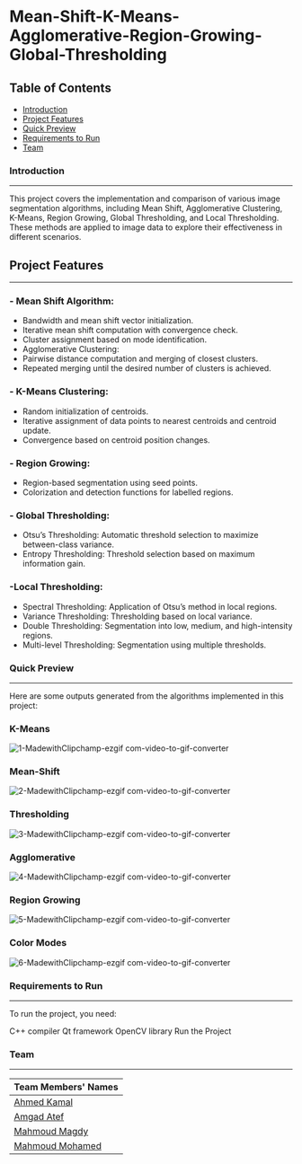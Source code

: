 # Mean-Shift-K-Means-Agglomerative-Region-Growing-Global-Thresholding
## Table of Contents
- [Introduction](#introduction)
- [Project Features](#project-features)
- [Quick Preview](#quick-preview)
- [Requirements to Run](#requirements-to-run)
- [Team](#team)

### Introduction
------------------------------------------
This project covers the implementation and comparison of various image segmentation algorithms, including Mean Shift, Agglomerative Clustering, K-Means, Region Growing, Global Thresholding, and Local Thresholding. These methods are applied to image data to explore their effectiveness in different scenarios.

## Project Features
------------------------------------------
### - Mean Shift Algorithm:
- Bandwidth and mean shift vector initialization.
- Iterative mean shift computation with convergence check.
- Cluster assignment based on mode identification.
- Agglomerative Clustering:
- Pairwise distance computation and merging of closest clusters.
- Repeated merging until the desired number of clusters is achieved.


### - K-Means Clustering:
- Random initialization of centroids.
- Iterative assignment of data points to nearest centroids and centroid update.
- Convergence based on centroid position changes.


### - Region Growing:
- Region-based segmentation using seed points.
- Colorization and detection functions for labelled regions.


### - Global Thresholding:
- Otsu’s Thresholding: Automatic threshold selection to maximize between-class variance.
- Entropy Thresholding: Threshold selection based on maximum information gain.

### -Local Thresholding:
- Spectral Thresholding: Application of Otsu’s method in local regions.
- Variance Thresholding: Thresholding based on local variance.
- Double Thresholding: Segmentation into low, medium, and high-intensity regions.
- Multi-level Thresholding: Segmentation using multiple thresholds.

### Quick Preview
------------------------------------------
Here are some outputs generated from the algorithms implemented in this project:

### K-Means
![1-MadewithClipchamp-ezgif com-video-to-gif-converter](https://github.com/user-attachments/assets/825ec4fb-efbb-44e9-bafd-8f4ea58e1f5c)

### Mean-Shift
![2-MadewithClipchamp-ezgif com-video-to-gif-converter](https://github.com/user-attachments/assets/e6b0f67e-4073-49be-882b-b164c13410d2)

### Thresholding
![3-MadewithClipchamp-ezgif com-video-to-gif-converter](https://github.com/user-attachments/assets/389d34ee-baa6-40f7-8528-0229d078eab9)

### Agglomerative
![4-MadewithClipchamp-ezgif com-video-to-gif-converter](https://github.com/user-attachments/assets/8e8220b0-9248-4dcd-bcf3-d8314ce3b493)

### Region Growing
![5-MadewithClipchamp-ezgif com-video-to-gif-converter](https://github.com/user-attachments/assets/ec0e1c23-2dde-4752-b307-aa1d4eb06bf9)

### Color Modes
![6-MadewithClipchamp-ezgif com-video-to-gif-converter](https://github.com/user-attachments/assets/2d6a7879-6842-447e-afd8-91a3cf59aea3)

### Requirements to Run
------------------------------------------

To run the project, you need:

C++ compiler
Qt framework
OpenCV library
Run the Project


### Team
------------------------------------------

| Team Members' Names | 
|---------------------|
| [Ahmed Kamal](https://github.com/AhmedKamalMohammedElSayed)|
| [Amgad Atef](https://github.com/amg-eng)| 
| [Mahmoud Magdy](https://github.com/MahmoudMagdy404)|       
| [Mahmoud Mohamed ](https://github.com/Mahmoudm007)|        
